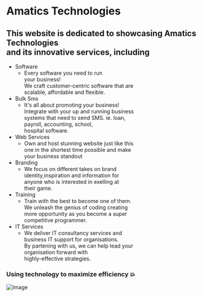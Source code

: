 # Amatics Technologies

## This website is dedicated to showcasing Amatics Technologies <br>and its innovative services, including 
- Software
  - Every software you need to run <br> your business!<br>We craft customer-centric software that are
  <br>scalable,
  affordable and flexible.
- Bulk Sms
  - It's all about promoting your business!<br>
    Integrate with your up and running business<br>
    systems that need to send SMS. ie. loan, <br>payroll, accounting, school, <br>hospital
    software.
- Web Services
  - Own and host stunning website just like this<br>one in the shortest time possible and make<br>
                your business standout
- Branding
  - We focus on different takes on brand<br>identity,inspiration and information for<br>anyone who is
  interested in exelling at  <br> their
  game.
- Training
  - Train with the best to become one of them.<br>We unleash the genius of coding creating <br> more
  opportunity as you become a super <br>
  competitive programmer.
- IT Services
  - We deliver IT consultancy services and <br>business IT support for organisations. <br> By partening with
  us, we can help lead your <br>
  organisation forward with <br> highly-effective
  strategies.

### Using technology to maximize efficiency :boom:
![Image](https://github.com/user-attachments/assets/a7315d2d-b2f2-4da5-942a-c661cd8e9fc8)
